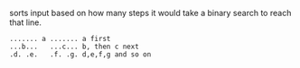 sorts input based on how many steps it would take a binary search to reach that line.

```
....... a ....... a first
...b...   ...c... b, then c next
.d. .e.   .f. .g. d,e,f,g and so on
```

